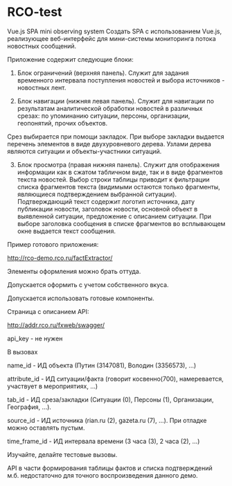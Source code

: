 # RCO-test
Vue.js SPA mini observing system
Создать SPA с использованием Vue.js, реализующее веб-интерфейс для мини-системы мониторинга потока новостных сообщений.

 

Приложение содержит следующие блоки:

1. Блок ограничений (верхняя панель). Служит для задания временного интервала поступления новостей и выбора источников - новостных лент.

2. Блок навигации (нижняя левая панель). Служит для навигации по результатам аналитической обработки новостей в различных срезах: по упоминанию ситуации, персоны, организации, геопонятий, прочих объектов.

Срез выбирается при помощи закладок. При выборе закладки выдается перечень элементов в виде двухуровневого дерева. Узлами дерева являются ситуации и объекты-участники ситуаций.

3. Блок просмотра (правая нижняя панель). Служит для отображения информации как в сжатом табличном виде, так и в виде фрагментов текста новостей. Выбор строки таблицы приводит к фильтрации списка фрагментов текста (видимыми остаются только фрагменты, являющиеся подтверждением выбранной ситуации). Подтверждающий текст содержит логотип источника, дату публикации новости, заголовок новости, основной объект в выявленной ситуации, предложение с описанием ситуации. При выборе заголовка сообщения в списке фрагментов во всплывающем окне выдается текст сообщения.

 

Пример готового приложения:

http://rco-demo.rco.ru/factExtractor/

Элементы оформления можно брать оттуда.

Допускается оформить с учетом собственного вкуса.

Допускается использовать готовые компоненты.

 

Страница с описанием API:

http://addr.rco.ru/fxweb/swagger/

api_key - не нужен

 

В вызовах

name_id - ИД объекта (Путин (3147081), Володин (3356573), ...)

attribute_id - ИД ситуации/факта (говорит косвенно(700), намеревается, участвует в мероприятиях, ...)

tab_id - ИД среза/закладки (Ситуации (0), Персоны (1), Организации, География, ...).

source_id - ИД источника (rian.ru (2), gazeta.ru (7), ...). При отладке можно оставлять пустым.

time_frame_id - ИД интервала времени (3 часа (3), 2 часа (2), ...)

 

Изучайте, делайте тестовые вызовы.

API в части формирования таблицы фактов и списка подтверждений м.б. недостаточно для точного воспроизведения данного демо.
